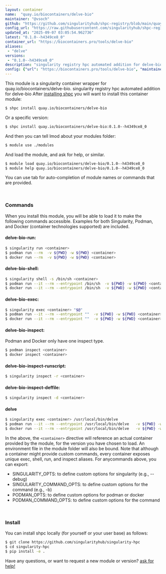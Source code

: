 ```yaml
---
layout: container
name:  "quay.io/biocontainers/delve-bio"
maintainer: "@vsoch"
github: "https://github.com/singularityhub/shpc-registry/blob/main/quay.io/biocontainers/delve-bio/container.yaml"
config_url: "https://raw.githubusercontent.com/singularityhub/shpc-registry/main/quay.io/biocontainers/delve-bio/container.yaml"
updated_at: "2025-09-07 03:05:54.962736"
latest: "0.1.0--h4349ce8_0"
container_url: "https://biocontainers.pro/tools/delve-bio"
aliases:
 - "delve"
versions:
 - "0.1.0--h4349ce8_0"
description: "singularity registry hpc automated addition for delve-bio"
config: {"url": "https://biocontainers.pro/tools/delve-bio", "maintainer": "@vsoch", "description": "singularity registry hpc automated addition for delve-bio", "latest": {"0.1.0--h4349ce8_0": "sha256:1ac2a421f83ee9487c2888e75ea09bab42170c7e358a50c4506df03f53e01fbc"}, "tags": {"0.1.0--h4349ce8_0": "sha256:1ac2a421f83ee9487c2888e75ea09bab42170c7e358a50c4506df03f53e01fbc"}, "docker": "quay.io/biocontainers/delve-bio", "aliases": {"delve": "/usr/local/bin/delve"}}
---
```


This module is a singularity container wrapper for quay.io/biocontainers/delve-bio.
singularity registry hpc automated addition for delve-bio
After [installing shpc](#install) you will want to install this container module:


```bash
$ shpc install quay.io/biocontainers/delve-bio
```

Or a specific version:

```bash
$ shpc install quay.io/biocontainers/delve-bio:0.1.0--h4349ce8_0
```

And then you can tell lmod about your modules folder:

```bash
$ module use ./modules
```

And load the module, and ask for help, or similar.

```bash
$ module load quay.io/biocontainers/delve-bio/0.1.0--h4349ce8_0
$ module help quay.io/biocontainers/delve-bio/0.1.0--h4349ce8_0
```

You can use tab for auto-completion of module names or commands that are provided.

<br>

### Commands

When you install this module, you will be able to load it to make the following commands accessible.
Examples for both Singularity, Podman, and Docker (container technologies supported) are included.

#### delve-bio-run:

```bash
$ singularity run <container>
$ podman run --rm  -v ${PWD} -w ${PWD} <container>
$ docker run --rm  -v ${PWD} -w ${PWD} <container>
```

#### delve-bio-shell:

```bash
$ singularity shell -s /bin/sh <container>
$ podman run --it --rm --entrypoint /bin/sh  -v ${PWD} -w ${PWD} <container>
$ docker run --it --rm --entrypoint /bin/sh  -v ${PWD} -w ${PWD} <container>
```

#### delve-bio-exec:

```bash
$ singularity exec <container> "$@"
$ podman run --it --rm --entrypoint ""  -v ${PWD} -w ${PWD} <container> "$@"
$ docker run --it --rm --entrypoint ""  -v ${PWD} -w ${PWD} <container> "$@"
```

#### delve-bio-inspect:

Podman and Docker only have one inspect type.

```bash
$ podman inspect <container>
$ docker inspect <container>
```

#### delve-bio-inspect-runscript:

```bash
$ singularity inspect -r <container>
```

#### delve-bio-inspect-deffile:

```bash
$ singularity inspect -d <container>
```


#### delve

```bash
$ singularity exec <container> /usr/local/bin/delve
$ podman run --it --rm --entrypoint /usr/local/bin/delve   -v ${PWD} -w ${PWD} <container> -c " $@"
$ docker run --it --rm --entrypoint /usr/local/bin/delve   -v ${PWD} -w ${PWD} <container> -c " $@"
```



In the above, the `<container>` directive will reference an actual container provided
by the module, for the version you have chosen to load. An environment file in the
module folder will also be bound. Note that although a container
might provide custom commands, every container exposes unique exec, shell, run, and
inspect aliases. For anycommands above, you can export:

 - SINGULARITY_OPTS: to define custom options for singularity (e.g., --debug)
 - SINGULARITY_COMMAND_OPTS: to define custom options for the command (e.g., -b)
 - PODMAN_OPTS: to define custom options for podman or docker
 - PODMAN_COMMAND_OPTS: to define custom options for the command

<br>

### Install

You can install shpc locally (for yourself or your user base) as follows:

```bash
$ git clone https://github.com/singularityhub/singularity-hpc
$ cd singularity-hpc
$ pip install -e .
```

Have any questions, or want to request a new module or version? [ask for help!](https://github.com/singularityhub/singularity-hpc/issues)